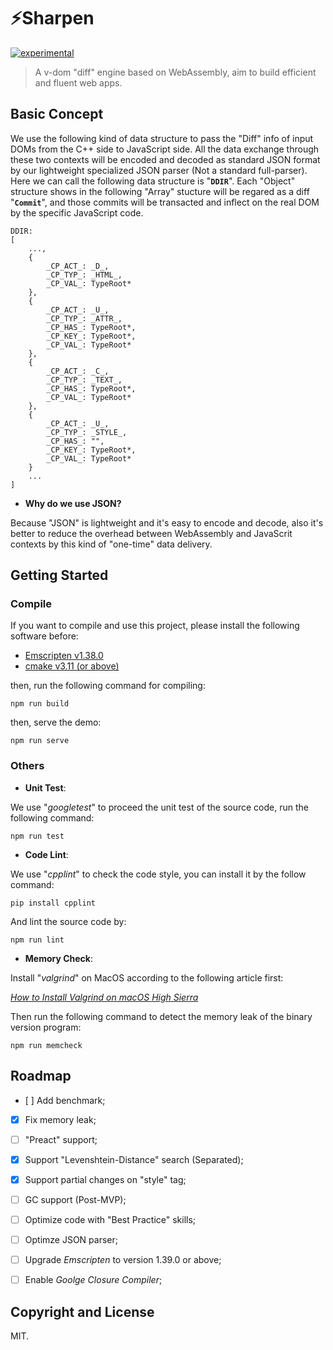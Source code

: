 # ⚡️Sharpen

[![experimental](http://badges.github.io/stability-badges/dist/experimental.svg)](http://github.com/badges/stability-badges)

> A v-dom "diff" engine based on WebAssembly, aim to build efficient and fluent web apps.

## Basic Concept

We use the following kind of data structure to pass the "Diff" info of input DOMs from the C++ side to JavaScript side. All the data exchange through these two contexts will be encoded and decoded as standard JSON format by our lightweight specialized JSON parser (Not a standard full-parser). Here we can call the following data structure is "**`DDIR`**". Each "Object" structure shows in the following "Array" stucture will be regared as a diff "**`Commit`**", and those commits will be transacted and inflect on the real DOM by the specific JavaScript code.

```
DDIR:
[
    ...,
    {
        _CP_ACT_: _D_,
        _CP_TYP_: _HTML_,
        _CP_VAL_: TypeRoot*
    },
    {
        _CP_ACT_: _U_,
        _CP_TYP_: _ATTR_,
        _CP_HAS_: TypeRoot*,
        _CP_KEY_: TypeRoot*,
        _CP_VAL_: TypeRoot*
    },
    {
        _CP_ACT_: _C_,
        _CP_TYP_: _TEXT_,
        _CP_HAS_: TypeRoot*,
        _CP_VAL_: TypeRoot*
    },
    {
        _CP_ACT_: _U_,
        _CP_TYP_: _STYLE_,
        _CP_HAS_: "",
        _CP_KEY_: TypeRoot*,
        _CP_VAL_: TypeRoot*
    }
    ...
]
```

* **Why do we use JSON?**

Because "JSON" is lightweight and it's easy to encode and decode, also it's better to reduce the overhead between WebAssembly and JavaScrit contexts by this kind of "one-time" data delivery.


## Getting Started

### Compile
If you want to compile and use this project, please install the following software before:

* [Emscripten v1.38.0](https://github.com/kripken/emscripten/releases/tag/1.38.0)
* [cmake v3.11 (or above)](https://cmake.org/install/)

then, run the following command for compiling:

`npm run build`


then, serve the demo:

`npm run serve`

### Others

* **Unit Test**:

We use "*googletest*" to proceed the unit test of the source code, run the following command:

`npm run test`

* **Code Lint**:

We use "*cpplint*" to check the code style, you can install it by the follow command:

`pip install cpplint`

And lint the source code by:

`npm run lint`

* **Memory Check**:

Install "*valgrind*" on MacOS according to the following article first:

*[How to Install Valgrind on macOS High Sierra](https://www.gungorbudak.com/blog/2018/04/28/how-to-install-valgrind-on-macos-high-sierra/)*


Then run the following command to detect the memory leak of the binary version program:

`npm run memcheck`


## Roadmap

- [ ] Add benchmark;
- [x] Fix memory leak;
- [ ] "Preact" support;
- [x] Support "Levenshtein-Distance" search (Separated);
- [x] Support partial changes on "style" tag;
- [ ] GC support (Post-MVP);
- [ ] Optimize code with "Best Practice" skills;
- [ ] Optimze JSON parser;
- [ ] Upgrade *Emscripten* to version 1.39.0 or above;
- [ ] Enable *Goolge Closure Compiler*;


## Copyright and License

MIT.
